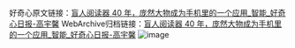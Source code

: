 好奇心原文链接：[盲人阅读器 40 年，庞然大物成为手机里的一个应用_智能_好奇心日报-高宇馨](https://www.qdaily.com/articles/2524.html)
WebArchive归档链接：[盲人阅读器 40 年，庞然大物成为手机里的一个应用_智能_好奇心日报-高宇馨](http://web.archive.org/web/20190623151156/https://www.qdaily.com/articles/2524.html)
![image](http://ww3.sinaimg.cn/large/007d5XDpgy1g3vc6579pej30u04c6npd)